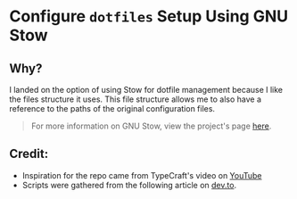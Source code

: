 # Configure ```dotfiles``` Setup Using GNU Stow

## Why?
I landed on the option of using Stow for dotfile management because I like the files structure it uses.
This file structure allows me to also have a reference to the paths of the original configuration files.
> For more information on GNU Stow, view the project's page [here](https://www.gnu.org/software/stow/).

## Credit:
- Inspiration for the repo came from TypeCraft's video on [YouTube](https://www.youtube.com/watch?v=NoFiYOqnC4o)
- Scripts were gathered from the following article on [dev.to](https://dev.to/spacerockmedia/how-i-manage-my-dotfiles-using-gnu-stow-4l59).
